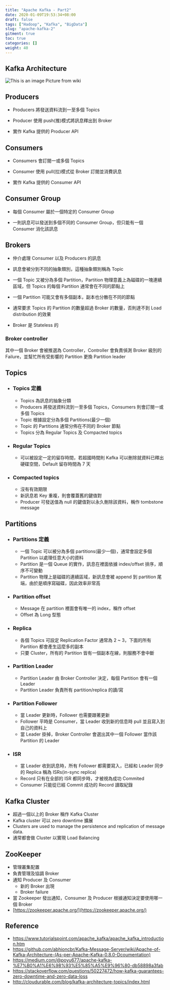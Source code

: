 ```yaml
---
title: "Apache Kafka - Part2"
date: 2020-01-09T19:53:34+08:00
draft: false
tags: ["Hadoop", "Kafka", "BigData"]
slug: "apache-kafka-2"
gitment: true
toc: true
categories: []
weight: 40
---
```


## Kafka Architecture

![This is an image](https://upload.wikimedia.org/wikipedia/commons/thumb/6/64/Overview_of_Apache_Kafka.svg/1920px-Overview_of_Apache_Kafka.svg.png)
Picture from wiki

## Producers

- Producers 將發送資料流到一至多個 Topics

- Producer 使用 push(推)模式將訊息釋出到 Broker

- 實作 Kafka 提供的 Producer API

## Consumers

- Consumers 會訂閱一或多個 Topics

- Consumer 使用 pull(拉)模式從 Broker 訂閱並消費訊息

- 實作 Kafka 提供的 Consumer API

## Consumer Group

- 每個 Consumer 屬於一個特定的 Consumer Group

- 一則訊息可以發送到多個不同的 Consumer Group，但只能有一個 Consumer 消化該訊息

## Brokers

- 仲介處理 Consumer 以及 Producers 的訊息

- 訊息會被分到不同的抽象類別，這種抽象類別稱為 Topic

- 一個 Topic 又被分為多個 Partition，Partition 物理意義上為磁碟的一塊連續區域，但 Topics 的每個 Partition 通常會在不同的節點上

- 一個 Partition 可能又會有多個副本，副本也分散在不同的節點

- 通常要求 Topics 的 Partition 的數量超過 Broker 的數量，否則達不到 Load distribution 的效果

- Broker 是 Stateless 的

### Broker controller

其中一個 Broker 會被推選為 Controller，Controller 會負責偵測 Broker 級別的 Failure，並幫忙所有受影響的 Partition 更換 Partition leader

## Topics

- ### Topics 定義

  - Topics 為訊息的抽象分類
  - Producers 將發送資料流到一至多個 Topics，Consumers 則會訂閱一或多個 Topics
  - Topic 根據設定分為多個 Partitions(最少一個)
  - Topic 的 Partitions 通常分佈在不同的 Broker 節點
  - Topics 分為 Regular Topics 及 Compacted topics

- ### Regular Topics

  - 可以被設定一定的留存時間，若超國時間則 Kafka 可以刪除就資料已釋出硬碟空間，Default 留存時間為 7 天

- ### Compacted topics

  - 沒有有效期限
  - 新訊息若 Key 重複，則會覆蓋舊的鍵值對
  - Producer 可發送值為 null 的鍵值對以永久刪除該資料，稱作 tombstone message

## Partitions

- ### Partitions 定義

  - 一個 Topic 可以被分為多個 partitions(最少一個)，通常會設定多個 Partition 以處理任意大小的資料
  - Partition 是一個 Queue 的實作，訊息在裡面依據 index/offset 排序，順序不可變動
  - Partition 物理上是磁碟的連續區域，新訊息會被 append 到 partition 尾端，由於是順序寫磁碟，因此效率非常高

- ### Partition offset

  - Message 在 partition 裡面會有唯一的 index，稱作 offset
  - Offset 為 Long 型態

- ### Replica

  - 各個 Topics 可設定 Replication Factor 通常為 2 ~ 3，下面的所有 Partition 都會產生這麼多的副本
  - 只要 Cluster，所有的 Partition 皆有一個副本在線，則服務不會中斷

- ### Partition Leader

  - Partition Leader 由 Broker Controller 決定，每個 Partition 會有一個 Leader
  - Partition Leader 負責所有 partition/replica 的讀/寫

- ### Partition Follower

  - 當 Leader 更新時，Follower 也需要跟著更新
  - Follower 平時是 Consumer，當 Leader 收到新的信息時 pull 並且寫入到自己的資料上
  - 當 Leader 掛掉，Broker Controller 會選出其中一個 Follower 當作該 Partition 的 Leader

- ### ISR

  - 當 Leader 收到訊息時，所有 Follower 都需要寫入，已經和 Leader 同步的 Replica 稱為 ISRs(in-sync replica)
  - Record 只有在全部的 ISR 都同步時，才被視為成功 Commited
  - Consumer 只能從已經 Commit 成功的 Record 讀取紀錄

## Kafka Cluster

- 超過一個以上的 Broker 稱作 Kafka Cluster
- Kafka cluster 可以 zero downtime 擴展
- Clusters are used to manage the persistence and replication of message data.
- 通常都會做 Cluster 以實現 Load Balancing

## ZooKeeper

- 管理叢集配置
- 負責管理及協調 Broker
- 通知 Producer 及 Consumer
  - 新的 Broker 出現
  - Broker failure
- 當 Zookeeper 發出通知，Consumer 及 Producer 根據通知決定要使用哪一個 Broker
- [https://zookeeper.apache.org/](https://zookeeper.apache.org/)

## Reference

- <https://www.tutorialspoint.com/apache_kafka/apache_kafka_introduction.htm>
- <https://github.com/abhioncbr/Kafka-Message-Server/wiki/Apache-of-Kafka-Architecture-(As-per-Apache-Kafka-0.8.0-Dcoumentation)>
- <https://medium.com/@poyu677/apache-kafka-%E7%B0%A1%E6%98%93%E5%85%A5%E9%96%80-db58898a3fab>
- <https://stackoverflow.com/questions/50227472/how-kafka-guarantees-zero-downtime-and-zero-data-loss>
- <http://cloudurable.com/blog/kafka-architecture-topics/index.html>
